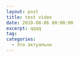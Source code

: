 ```yaml
---
layout: post
title: test video
date: 2018-08-06 00:00:00
excerpt: qqqq
tag:
categories:
  - Это актуально
---
```


